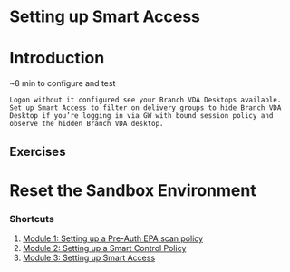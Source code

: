 # Setting up Smart Access

# Introduction

~8 min to configure and test

    Logon without it configured see your Branch VDA Desktops available.
    Set up Smart Access to filter on delivery groups to hide Branch VDA Desktop if you’re logging in via GW with bound session policy and observe the hidden Branch VDA desktop.



## Exercises 

# Reset the Sandbox Environment 

### Shortcuts
1. [Module 1: Setting up a Pre-Auth EPA scan policy](../Module1)
2. [Module 2: Setting up a Smart Control Policy](../Module2)
3. [Module 3: Setting up Smart Access](../Module3)